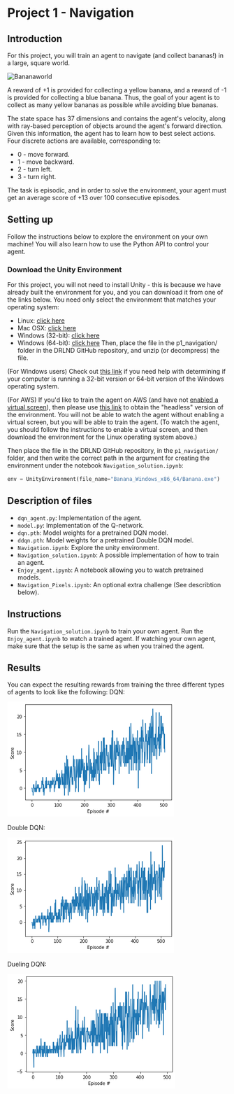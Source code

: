 # Project 1 -  Navigation

## Introduction
For this project, you will train an agent to navigate (and collect bananas!) in a large, square world.

![Bananaworld](p1_navigation/images/bananaworld.gif)

A reward of +1 is provided for collecting a yellow banana, and a reward of -1 is provided for collecting a blue banana. Thus, the goal of your agent is to collect as many yellow bananas as possible while avoiding blue bananas.

The state space has 37 dimensions and contains the agent's velocity, along with ray-based perception of objects around the agent's forward direction. Given this information, the agent has to learn how to best select actions. Four discrete actions are available, corresponding to:

* 0 - move forward.
* 1 - move backward.
* 2 - turn left.
* 3 - turn right.

The task is episodic, and in order to solve the environment, your agent must get an average score of +13 over 100 consecutive episodes.

## Setting up
Follow the instructions below to explore the environment on your own machine! You will also learn how to use the Python API to control your agent.

### Download the Unity Environment
For this project, you will not need to install Unity - this is because we have already built the environment for you, and you can download it from one of the links below. You need only select the environment that matches your operating system:

* Linux: [click here](https://s3-us-west-1.amazonaws.com/udacity-drlnd/P1/Banana/Banana_Linux.zip)
* Mac OSX: [click here](https://s3-us-west-1.amazonaws.com/udacity-drlnd/P1/Banana/Banana.app.zip)
* Windows (32-bit): [click here](https://s3-us-west-1.amazonaws.com/udacity-drlnd/P1/Banana/Banana_Windows_x86.zip)
* Windows (64-bit): [click here](https://s3-us-west-1.amazonaws.com/udacity-drlnd/P1/Banana/Banana_Windows_x86_64.zip)
Then, place the file in the p1_navigation/ folder in the DRLND GitHub repository, and unzip (or decompress) the file.

(For Windows users) Check out [this link](https://support.microsoft.com/en-us/help/827218/how-to-determine-whether-a-computer-is-running-a-32-bit-version-or-64) if you need help with determining if your computer is running a 32-bit version or 64-bit version of the Windows operating system.

(For AWS) If you'd like to train the agent on AWS (and have not [enabled a virtual screen](https://github.com/Unity-Technologies/ml-agents/blob/master/docs/Training-on-Amazon-Web-Service.md)), then please use [this link](https://s3-us-west-1.amazonaws.com/udacity-drlnd/P1/Banana/Banana_Linux_NoVis.zip) to obtain the "headless" version of the environment. You will not be able to watch the agent without enabling a virtual screen, but you will be able to train the agent. (To watch the agent, you should follow the instructions to enable a virtual screen, and then download the environment for the Linux operating system above.)

Then place the file in the DRLND GitHub repository, in the `p1_navigation/` folder, and then write the correct path in the argument for creating the environment under the notebook `Navigation_solution.ipynb`:
```python
env = UnityEnvironment(file_name="Banana_Windows_x86_64/Banana.exe")
```

## Description of files
* `dqn_agent.py`: Implementation of the agent.
* `model.py`: Implementation of the Q-network.
* `dqn.pth`: Model weights for a pretrained DQN model.
* `ddqn.pth`: Model weights for a pretrained Double DQN model.
* `Navigation.ipynb`: Explore the unity environment.
* `Navigation_solution.ipynb`: A possible implementation of how to train an agent.
* `Enjoy_agent.ipynb`: A notebook allowing you to watch pretrained models.
* `Navigation_Pixels.ipynb`: An optional extra challenge (See describtion below).

## Instructions 
Run the `Navigation_solution.ipynb` to train your own agent. 
Run the `Enjoy_agent.ipynb` to watch a trained agent. If watching your own agent, make sure that the setup is the same as when you trained the agent.

## Results
You can expect the resulting rewards from training the three different types of agents to look like the following:
DQN:

![DQN](p1_navigation/images/dqn.png)

Double DQN:

![Double DQN](p1_navigation/images/double_dqn.png)

Dueling DQN:

![Dueling DQN](p1_navigation/images/dueling_dqn.png)
